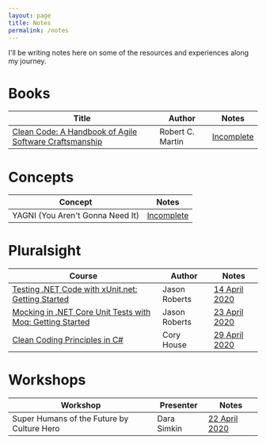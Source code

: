 ```yaml
---
layout: page
title: Notes
permalink: /notes
---
```


I'll be writing notes here on some of the resources and experiences along my journey.


# Books

| Title | Author | Notes |
| ----- | ------ | ----- |
| [Clean Code: A Handbook of Agile Software Craftsmanship](https://www.goodreads.com/book/show/3735293-clean-code) | Robert C. Martin | [Incomplete](/notes/books/clean-code) |


# Concepts

| Concept | Notes |
| ------- | ----- |
| YAGNI (You Aren't Gonna Need It) | [Incomplete](/notes/concepts/yagni) |


# Pluralsight

| Course | Author | Notes |
| ------ | ------ | ----- |
| [Testing .NET Code with xUnit.net: Getting Started](https://app.pluralsight.com/library/courses/dotnet-core-testing-code-xunit-dotnet-getting-started/table-of-contents) | Jason Roberts | [14 April 2020](/notes/pluralsight/dotnet-core-testing-code-xunit-dotnet-getting-started) |
| [Mocking in .NET Core Unit Tests with Moq: Getting Started](https://app.pluralsight.com/library/courses/moq-dot-net-core-unit-tests/table-of-contents) | Jason Roberts | [23 April 2020](/notes/pluralsight/moq-dot-net-core-unit-tests) |
| [Clean Coding Principles in C#](https://app.pluralsight.com/library/courses/csharp-clean-coding-principles/table-of-contents) | Cory House | [29 April 2020](/notes/pluralsight/csharp-clean-coding-principles)


# Workshops

| Workshop | Presenter | Notes |
| -------- | --------- | ----- |
| Super Humans of the Future by Culture Hero | Dara Simkin | [22 April 2020](/notes/workshops/super-humans-of-the-future) |